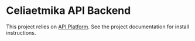 Celiaetmika API Backend
==========================

This project relies on [API Platform](https://www.api-platform.com). See the project documentation for install instructions.

